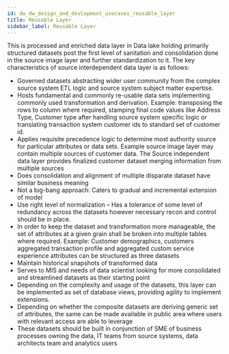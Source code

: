 ```yaml
---
id: dw_dw_design_and_devlopment_usecases_reusable_layer
title: Reusable Layer
sidebar_label: Reusable Layer
---
```



This is processed and enriched data layer in Data lake holding primarily structured datasets post the first level of sanitation and consolidation done in the source image layer and further standardization to it. The key characteristics of source interdependent data layer is as follows:

* Governed datasets abstracting wider user community from the complex source system ETL logic and source system subject matter expertise.
* Hosts fundamental and commonly re-usable data sets implementing commonly used transformation and derivation. Example: transposing the rows to column where required, stamping final code values like Address Type, Customer type after handling source system specific logic or translating transaction system customer ids to standard set of customer id.
* Applies requisite precedence logic to determine most authority source for particular attributes or data sets. Example source image layer may contain multiple sources of customer data. The Source independent data layer provides finalized customer dataset merging information from multiple sources
* Does consolidation and alignment of multiple disparate dataset have similar business meaning
* Not a big-bang approach: Caters to gradual and incremental extension of model
* Use right level of normalization – Has a tolerance of some level of redundancy across the datasets however necessary recon and control should be in place.
* In order to keep the dataset and transformation more manageable, the set of attributes at a given grain shall be broken into multiple tables where required. Example: Customer demographics, customers aggregated transaction profile and aggregated custom service experience attributes can be structured as three datasets
* Maintain historical snapshots of transformed data
* Serves to MIS and needs of data scientist looking for more consolidated and streamlined datasets as their starting point
* Depending on the complexity and usage of the datasets, this layer can be implemented as set of database views, providing agility to implement extensions.
* Depending on whether the composite datasets are deriving generic set of attributes, the same can be made available in public area where users with relevant access are able to leverage
* These datasets should be built in conjunction of SME of business processes owning the data, IT teams from source systems, data architects team and analytics users